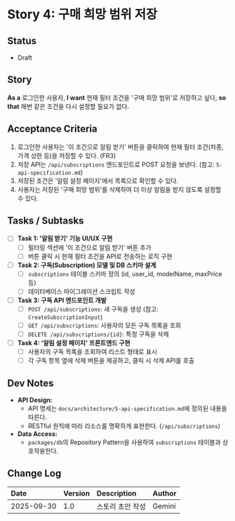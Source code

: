 # Story 4: 구매 희망 범위 저장

## Status
- Draft

## Story
**As a** 로그인한 사용자,
**I want** 현재 필터 조건을 '구매 희망 범위'로 저장하고 싶다,
**so that** 매번 같은 조건을 다시 설정할 필요가 없다.

## Acceptance Criteria
1.  로그인한 사용자는 '이 조건으로 알림 받기' 버튼을 클릭하여 현재 필터 조건(차종, 가격 상한 등)을 저장할 수 있다. (FR3)
2.  저장 API는 `/api/subscriptions` 엔드포인트로 POST 요청을 보낸다. (참고: `5-api-specification.md`)
3.  저장된 조건은 '알림 설정 페이지'에서 목록으로 확인할 수 있다.
4.  사용자는 저장된 '구매 희망 범위'를 삭제하여 더 이상 알림을 받지 않도록 설정할 수 있다.

## Tasks / Subtasks
- [ ] **Task 1: '알림 받기' 기능 UI/UX 구현**
    - [ ] 필터링 섹션에 '이 조건으로 알림 받기' 버튼 추가
    - [ ] 버튼 클릭 시 현재 필터 조건을 API로 전송하는 로직 구현
- [ ] **Task 2: 구독(Subscription) 모델 및 DB 스키마 설계**
    - [ ] `subscriptions` 테이블 스키마 정의 (id, user_id, modelName, maxPrice 등)
    - [ ] 데이터베이스 마이그레이션 스크립트 작성
- [ ] **Task 3: 구독 API 엔드포인트 개발**
    - [ ] `POST /api/subscriptions`: 새 구독을 생성 (참고: `CreateSubscriptionInput`)
    - [ ] `GET /api/subscriptions`: 사용자의 모든 구독 목록을 조회
    - [ ] `DELETE /api/subscriptions/{id}`: 특정 구독을 삭제
- [ ] **Task 4: '알림 설정 페이지' 프론트엔드 구현**
    - [ ] 사용자의 구독 목록을 조회하여 리스트 형태로 표시
    - [ ] 각 구독 항목 옆에 삭제 버튼을 제공하고, 클릭 시 삭제 API를 호출

## Dev Notes
- **API Design:**
    - API 명세는 `docs/architecture/5-api-specification.md`에 정의된 내용을 따른다.
    - RESTful 원칙에 따라 리소스를 명확하게 표현한다. (`/api/subscriptions`)
- **Data Access:**
    - `packages/db`의 Repository Pattern을 사용하여 `subscriptions` 테이블과 상호작용한다.

## Change Log
| Date | Version | Description | Author |
| :--- | :--- | :--- | :--- |
| 2025-09-30 | 1.0 | 스토리 초안 작성 | Gemini |
